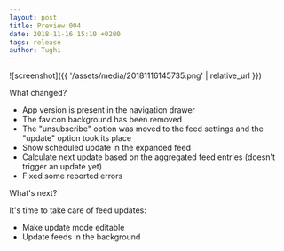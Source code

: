 ```yaml
---
layout: post
title: Preview:004
date: 2018-11-16 15:10 +0200
tags: release
author: Tughi
---
```


![screenshot]({{ '/assets/media/20181116145735.png' | relative_url }})

What changed?
- App version is present in the navigation drawer
- The favicon background has been removed
- The "unsubscribe" option was moved to the feed settings and the "update" option took its place
- Show scheduled update in the expanded feed
- Calculate next update based on the aggregated feed entries (doesn't trigger an update yet)
- Fixed some reported errors

What's next?

It's time to take care of feed updates:

- Make update mode editable
- Update feeds in the background
